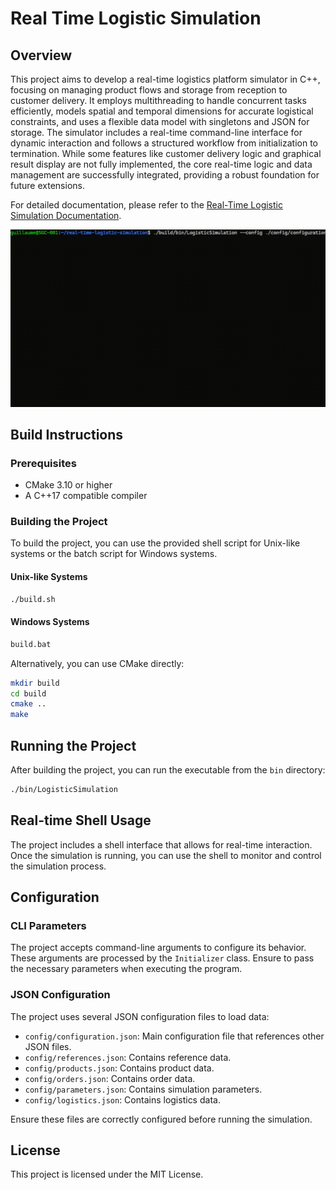 # Real Time Logistic Simulation

## Overview

This project aims to develop a real-time logistics platform simulator in
 C++, focusing on managing product flows and storage from reception to 
customer delivery. It employs multithreading to handle concurrent tasks 
efficiently, models spatial and temporal dimensions for accurate 
logistical constraints, and uses a flexible data model with singletons 
and JSON for storage. The simulator includes a real-time command-line 
interface for dynamic interaction and follows a structured workflow from
 initialization to termination. While some features like customer 
delivery logic and graphical result display are not fully implemented, 
the core real-time logic and data management are successfully 
integrated, providing a robust foundation for future extensions.

For detailed documentation, please refer to the [Real-Time Logistic Simulation Documentation](https://archive.org/details/real-time-logistic-simulation).

![Simulation GIF](docs/demo.gif)

## Build Instructions

### Prerequisites

- CMake 3.10 or higher
- A C++17 compatible compiler

### Building the Project

To build the project, you can use the provided shell script for Unix-like systems or the batch script for Windows systems.

#### Unix-like Systems

```bash
./build.sh
```

#### Windows Systems

```cmd
build.bat
```

Alternatively, you can use CMake directly:

```bash
mkdir build
cd build
cmake ..
make
```

## Running the Project

After building the project, you can run the executable from the `bin` directory:

```bash
./bin/LogisticSimulation
```

## Real-time Shell Usage

The project includes a shell interface that allows for real-time interaction. Once the simulation is running, you can use the shell to monitor and control the simulation process.

## Configuration

### CLI Parameters

The project accepts command-line arguments to configure its behavior. These arguments are processed by the `Initializer` class. Ensure to pass the necessary parameters when executing the program.

### JSON Configuration

The project uses several JSON configuration files to load data:

- `config/configuration.json`: Main configuration file that references other JSON files.
- `config/references.json`: Contains reference data.
- `config/products.json`: Contains product data.
- `config/orders.json`: Contains order data.
- `config/parameters.json`: Contains simulation parameters.
- `config/logistics.json`: Contains logistics data.

Ensure these files are correctly configured before running the simulation.

## License

This project is licensed under the MIT License.
